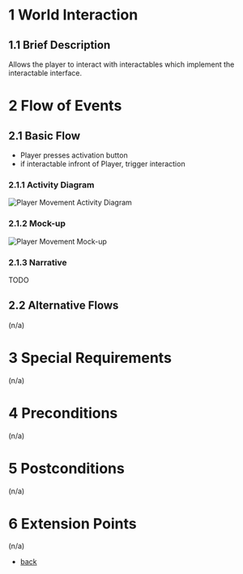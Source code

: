 # 1 World Interaction

## 1.1 Brief Description
Allows the player to interact with interactables which implement the interactable interface.

# 2 Flow of Events
## 2.1 Basic Flow
- Player presses activation button
- if interactable infront of Player, trigger interaction

### 2.1.1 Activity Diagram
![Player Movement Activity Diagram](https://albgei.github.io/gamedevs/UCs/UC2%20Activity%20Diagram.png)

### 2.1.2 Mock-up
![Player Movement Mock-up](https://albgei.github.io/gamedevs/UCs/UC2%20Mark-up.jpg)

### 2.1.3 Narrative
TODO

## 2.2 Alternative Flows
(n/a)

# 3 Special Requirements
(n/a)

# 4 Preconditions
(n/a)

# 5 Postconditions
(n/a)
 
# 6 Extension Points
(n/a)

- [back](https://albgei.github.io/gamedevs/index)



<script src="https://utteranc.es/client.js"
        repo="albgei/gamedevs"
        issue-term="pathname"
        label="commentary_"
        theme="github-dark"
        crossorigin="anonymous"
        async>
